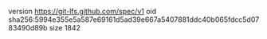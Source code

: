 version https://git-lfs.github.com/spec/v1
oid sha256:5994e355e5a587e69161d5ad39e667a5407881ddc40b065fdcc5d0783490d89b
size 1842
